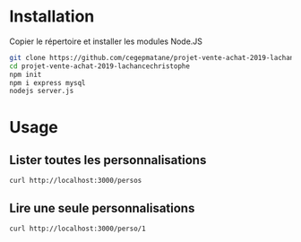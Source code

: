 # Installation

Copier le répertoire et installer les modules Node.JS

```bash
git clone https://github.com/cegepmatane/projet-vente-achat-2019-lachancechristophe
cd projet-vente-achat-2019-lachancechristophe
npm init
npm i express mysql
nodejs server.js
```

# Usage

## Lister toutes les personnalisations 

```
curl http://localhost:3000/persos
```

## Lire une seule personnalisations

```
curl http://localhost:3000/perso/1
```

